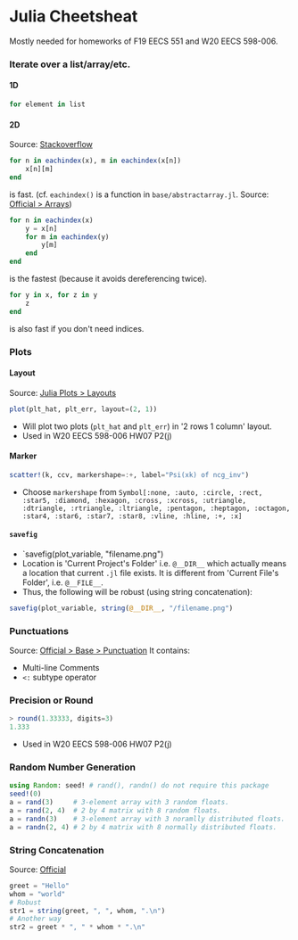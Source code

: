 # Julia Cheetsheat  
Mostly needed for homeworks of F19 EECS 551 and W20 EECS 598-006.
### Iterate over a list/array/etc.
#### 1D
```julia
for element in list
```
#### 2D
Source: [Stackoverflow](https://stackoverflow.com/questions/37902670/what-is-the-simplest-way-to-iterate-over-an-array-of-arrays)
```julia
for n in eachindex(x), m in eachindex(x[n])
    x[n][m]
end
```
is fast. (cf. `eachindex()` is a function in `base/abstractarray.jl`. Source: [Official > Arrays](https://docs.julialang.org/en/v1/base/arrays/#Base.eachindex))
```julia
for n in eachindex(x)
    y = x[n]
    for m in eachindex(y)
        y[m]
    end
end
```
is the fastest (because it avoids dereferencing twice).
```julia
for y in x, for z in y
    z
end
```
is also fast if you don't need indices.

### Plots
#### Layout
Source: [Julia Plots > Layouts](https://docs.juliaplots.org/latest/layouts/)  
```julia
plot(plt_hat, plt_err, layout=(2, 1))
```
- Will plot two plots (`plt_hat` and `plt_err`) in '2 rows 1 column' layout.  
- Used in W20 EECS 598-006 HW07 P2(j)
#### Marker
```julia
scatter!(k, ccv, markershape=:+, label="Psi(xk) of ncg_inv")
```
- Choose `markershape` from `Symbol[:none, :auto, :circle, :rect, :star5, :diamond, :hexagon, :cross, :xcross, :utriangle, :dtriangle, :rtriangle, :ltriangle, :pentagon, :heptagon, :octagon, :star4, :star6, :star7, :star8, :vline, :hline, :+, :x]`
#### `savefig`
- `savefig(plot_variable, "filename.png")
- Location is 'Current Project's Folder' i.e. `@__DIR__` which actually means a location that current `.jl` file exists. It is different from 'Current File's Folder', i.e. `@__FILE__`.
- Thus, the following will be robust (using string concatenation):
```julia
savefig(plot_variable, string(@__DIR__, "/filename.png")
```

### Punctuations
Source: [Official > Base > Punctuation](https://docs.julialang.org/en/v1/base/punctuation/)
It contains:
- Multi-line Comments
- `<:` subtype operator

### Precision or Round
```julia
> round(1.33333, digits=3)
1.333
```
- Used in W20 EECS 598-006 HW07 P2(j)
### Random Number Generation
```julia
using Random: seed! # rand(), randn() do not require this package
seed!(0)
a = rand(3)     # 3-element array with 3 random floats.
a = rand(2, 4)  # 2 by 4 matrix with 8 random floats.
a = randn(3)    # 3-element array with 3 noramlly distributed floats.
a = randn(2, 4) # 2 by 4 matrix with 8 normally distributed floats.
```
### String Concatenation
Source: [Official](https://docs.julialang.org/en/v1/manual/strings/#man-concatenation-1)
```julia
greet = "Hello"
whom = "world"
# Robust
str1 = string(greet, ", ", whom, ".\n")
# Another way
str2 = greet * ", " * whom * ".\n"
```

